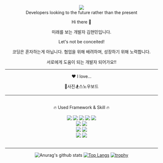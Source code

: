 <div align="center">  
<img src="https://capsule-render.vercel.app/api?type=Waving&color=auto&height=300&section=header&text=HyeonMin&fontSize=90" />
</div>
<div align="center">
Developers looking to the future rather than the present
  
Hi there 👋

미래를 보는 개발자 김현민입니다.

Let's not be conceited! 
 
코딩은 혼자하는게 아닙니다.
협업을 위해 배려하며, 성장하기 위해 노력합니다.

서로에게 도움이 되는 개발자 되어가요‼
</div> 
<hr> 
<div align="center">
❤️ I love...
  
📸사진🏂스노우보드  
</div>
<hr> 
<br> 
<div align="center">
🔥 Used Framework & Skill 🔥
<br><br>
<img src="https://img.shields.io/badge/HTML-E34F26?style=flat-square&logo=HTML5&logoColor=white"/>
<img src="https://img.shields.io/badge/css-1572B6?style=flat-square&logo=css3&logoColor=white">
<img src="https://img.shields.io/badge/javascript-F7DF1E?style=flat-square&logo=javascript&logoColor=black">  
<img src="https://img.shields.io/badge/bootstrap-7952B3?style=flat-square&logo=bootstrap&logoColor=white">
<img src="https://img.shields.io/badge/jquery-0769AD?style=flat-square&logo=jquery&logoColor=white">
<br>
<img src="https://img.shields.io/badge/JAVA-007396?style=flat-square&logo=java&logoColor=white">
<img src="https://img.shields.io/badge/Spring-6DB33F?style=flat-square&logo=Spring&logoColor=white">
<br>
<img src="https://img.shields.io/badge/oracle-F80000?style=flat-square&logo=oracle&logoColor=white"> 
<img src="https://img.shields.io/badge/PostgreSQL-4169E1?style=flat-square&logo=PostgreSQL&logoColor=white"> 
<br>
<img src="https://img.shields.io/badge/Eclipse IDE-2C2255?style=flat-square&logo=Eclipse IDE&logoColor=white"> 
<img src="https://img.shields.io/badge/Visual Studio Code-007ACC?style=flat-square&logo=Visual Studio Code&logoColor=white">
</div><br>
<hr> 
<div align="center">
  
![Anurag's github stats](https://github-readme-stats.vercel.app/api?username=coocoo08&show_icons=true&theme=radical) 
[![Top Langs](https://github-readme-stats.vercel.app/api/top-langs/?username=coocoo08&layout=compact&theme=dracula)](https://github.com/metleeha)
[![trophy](https://github-profile-trophy.vercel.app/?username=coocoo08&theme=flat&column=7)](https://github.com/coocoo08/github-profile-trophy)
  
</div>



<!-- 
@param username 작성자의 id를 넣는다.
@param theme 다양하게 적용할 수 있다. source repo의 README.md에서 참조
@param column 화면에 보여질 트로피 열의 수다. 총 7개일경우 3개씩이면 3줄이된다.
-->


<!--
**coocoo08/coocoo08** is a ✨ _special_ ✨ repository because its `README.md` (this file) appears on your GitHub profile.

Here are some ideas to get you started:

- 🔭 I’m currently working on ...
- 🌱 I’m currently learning ...
- 👯 I’m looking to collaborate on ...
- 🤔 I’m looking for help with ...
- 💬 Ask me about ...
- 📫 How to reach me: ...
- 😄 Pronouns: ...
- ⚡ Fun fact: ...
-->
